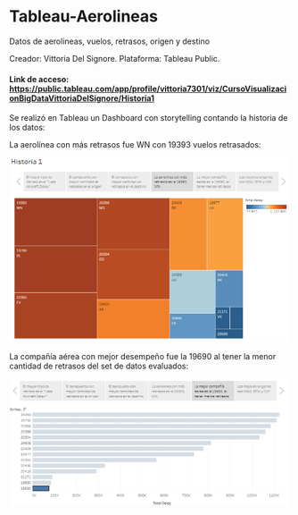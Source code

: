 # Tableau-Aerolineas
Datos de aerolineas, vuelos, retrasos, origen y destino

Creador: Vittoria Del Signore.
Plataforma: Tableau Public.

#### Link de acceso: https://public.tableau.com/app/profile/vittoria7301/viz/CursoVisualizacionBigDataVittoriaDelSignore/Historia1

Se realizó en Tableau un Dashboard con storytelling contando la historia de los datos:

La aerolínea con más retrasos fue WN con 19393 vuelos retrasados:

![Gráficos de Aerolíneas con más retrasos](https://github.com/vittoriadelsignore/Tableau-Aerolineas/blob/master/Aerolineas.png)

La compañía aérea con mejor desempeño fue la 19690 al tener la menor cantidad de retrasos del set de datos evaluados:

![Gráficos de compañías aéreas y sus retrasos](https://github.com/vittoriadelsignore/Tableau-Aerolineas/blob/master/Compania%20Aerea.png)
